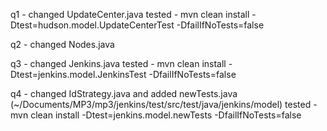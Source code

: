 q1 -	 changed UpdateCenter.java
tested - mvn clean install -Dtest=hudson.model.UpdateCenterTest -DfailIfNoTests=false

q2 -	changed Nodes.java

q3 - 	changed Jenkins.java
tested - mvn clean install -Dtest=jenkins.model.JenkinsTest -DfailIfNoTests=false

q4 -	changed IdStrategy.java and added newTests.java (~/Documents/MP3/mp3/jenkins/test/src/test/java/jenkins/model)
tested - mvn clean install -Dtest=jenkins.model.newTests -DfailIfNoTests=false
